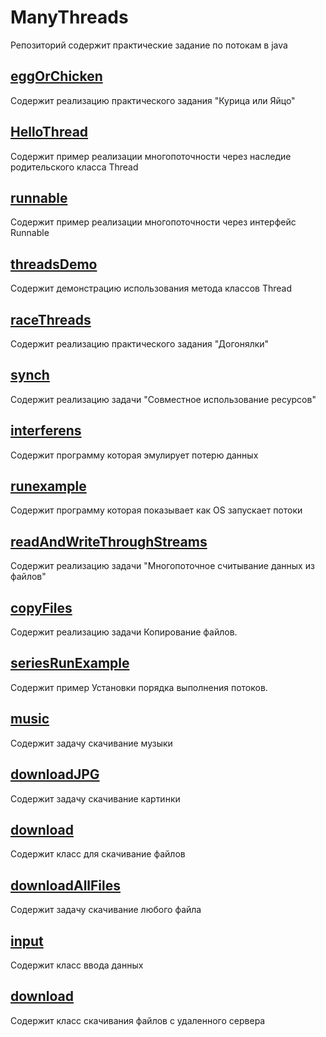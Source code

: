 # ManyThreads
Репозиторий содержит практические задание по потокам в java 
## <a href="https://github.com/stillfak/ManyThreads/tree/master/src/ru/gva/demo/eggOrChicken">eggOrChicken</a>
Содержит реализацию практического задания "Курица или Яйцо"<br>
## <a href="https://github.com/stillfak/ManyThreads/tree/master/src/ru/gva/demo/helloThread">HelloThread</a>
Содержит пример реализации многопоточности через наследие родительского класса Thread<br>
## <a href="https://github.com/stillfak/ManyThreads/tree/master/src/ru/gva/demo/runnble">runnable</a>
Содержит пример реализации многопоточности через интерфейс Runnable<br>
## <a href="https://github.com/stillfak/ManyThreads/tree/master/src/ru/gva/demo/treadsDemo">threadsDemo</a>
Содержит демонстрацию использования метода классов Thread<br>
## <a href="https://github.com/stillfak/ManyThreads/tree/master/src/ru/gva/demo/raceThreads">raceThreads</a>
Содержит реализацию практического задания "Догонялки"<br>
## <a href="https://github.com/stillfak/ManyThreads/tree/master/src/ru/gva/demo/synch">synch</a>
Содержит реализацию задачи "Совместное использование ресурсов"<br>
## <a href="https://github.com/stillfak/ManyThreads/tree/master/src/ru/gva/demo/interferens">interferens</a>
Содержит программу которая эмулирует потерю данных  
## <a href="https://github.com/stillfak/ManyThreads/tree/master/src/ru/gva/demo/runexample">runexample</a>
Содержит программу которая показывает как OS запускает потоки<br>
## <a href="https://github.com/stillfak/ManyThreads/tree/master/src/ru/gva/demo/readAndWriteThroughStreams">readAndWriteThroughStreams</a>
Содержит реализацию задачи "Многопоточное считывание данных из файлов"
## <a href="https://github.com/stillfak/ManyThreads/tree/master/src/ru/gva/demo/copyFiles">copyFiles</a>
Содержит реализацию задачи Копирование файлов. 
## <a href="https://github.com/stillfak/ManyThreads/tree/master/src/ru/gva/demo/seriesRunExample">seriesRunExample</a>
Содержит пример Установки порядка выполнения потоков.
## <a href="https://github.com/stillfak/ManyThreads/tree/master/src/ru/gva/demo/music">music</a>
Содержит задачу скачивание музыки
## <a href="https://github.com/stillfak/ManyThreads/tree/master/src/ru/gva/demo/downloadJPG">downloadJPG</a>
Содержит задачу скачивание картинки
## <a href="https://github.com/stillfak/ManyThreads/tree/master/src/ru/gva/demo/download">download</a>
Содержит класс для скачивание файлов
## <a href="https://github.com/stillfak/ManyThreads/tree/master/src/ru/gva/demo/downloadAllFiles">downloadAllFiles</a>
Содержит задачу скачивание любого файла
## <a href="https://github.com/stillfak/ManyThreads/tree/master/src/ru/gva/demo/input">input</a>
Содержит класс ввода данных
## <a href="https://github.com/stillfak/ManyThreads/tree/master/src/ru/gva/demo/download">download</a>
Содержит класс скачивания файлов с удаленного сервера
